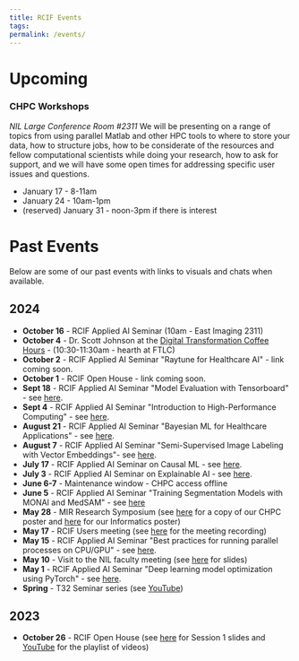 ```yaml
---
title: RCIF Events
tags: 
permalink: /events/
---
```

# Upcoming

### CHPC Workshops
*NIL Large Conference Room #2311*
We will be presenting on a range of topics from using parallel Matlab and other HPC tools to where to store your data, how to structure jobs, how to be considerate of the resources and fellow computational scientists while doing your research, how to ask for support, and we will have some open times for addressing specific user issues and questions.
* January 17 - 8-11am
* January 24 - 10am-1pm
* (reserved) January 31 - noon-3pm if there is interest
# Past Events
Below are some of our past events with links to visuals and chats when available.
## 2024
* **October 16** - RCIF Applied AI Seminar (10am - East Imaging 2311)
* **October 4** - Dr. Scott Johnson at the [Digital Transformation Coffee Hours](https://di2accelerator.wustl.edu/calendar_event/digital-transformation-coffee-hours-10-4-24/) - (10:30-11:30am - hearth at FTLC)
* **October 2** - RCIF Applied AI Seminar "Raytune for Healthcare AI" - link coming soon.
* **October 1** - RCIF Open House - link coming soon.
* **Sept 18** - RCIF Applied AI Seminar "Model Evaluation with Tensorboard" - see [here](https://youtu.be/hPUKji5h9Qo).
* **Sept 4** - RCIF Applied AI Seminar "Introduction to High-Performance Computing" - see [here](https://youtu.be/2y-YvHC47Ws).
* **August 21** - RCIF Applied AI Seminar "Bayesian ML for Healthcare Applications" - see [here](https://youtu.be/dG8H86WDmSo).
* **August 7** - RCIF Applied AI Seminar "Semi-Supervised Image Labeling with Vector Embeddings"- see [here](https://youtu.be/HhNE0qtLzg8).
* **July 17** - RCIF Applied AI Seminar on Causal ML - see [here](https://youtu.be/k_e5QWZeAWE).
* **July 3** - RCIF Applied AI Seminar on Explainable AI - see [here](https://youtu.be/tfjHCZUqSZo).
* **June 6-7** - Maintenance window - CHPC access offline
* **June 5** - RCIF Applied AI Seminar "Training Segmentation Models with MONAI and MedSAM" - see [here](https://youtu.be/y1weVHMYNG8)
* **May 28** - MIR Research Symposium (see [here](https://wustl.box.com/s/c73onlinbp3pl51hwbejbc2k9la6s98p) for a copy of our CHPC poster and [here](https://wustl.box.com/s/0obltgp2f4cl5svp2ue366kf2r4yp2gs) for our Informatics poster)
* **May 17** - RCIF Users meeting (see [here]() for the meeting recording)
* **May 15** - RCIF Applied AI Seminar "Best practices for running parallel processes on CPU/GPU" - see [here](https://youtu.be/22AuIowrMHE).
* **May 10** - Visit to the NIL faculty meeting (see [here](https://wustl.box.com/s/w730w4lxgi5vx239po8diska2owee7iy) for slides)
* **May 1** - RCIF Applied AI Seminar "Deep learning model optimization using PyTorch" - see [here](https://youtu.be/E1-Gt58R1PQ).
* **Spring** - T32 Seminar series (see [YouTube](https://www.youtube.com/playlist?list=PLWQcH2bkwDuwTZu_UrIrVW5P_8fFZuwXo))

## 2023
* **October 26** - RCIF Open House (see [here](https://wustl.box.com/s/zymci8gk2krj60e482x551yply74x3ph) for Session 1 slides and [YouTube](https://www.youtube.com/playlist?list=PLWQcH2bkwDuywPuYhon9saqBAsddja3tw) for the playlist of videos)
